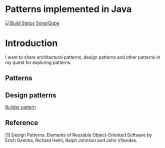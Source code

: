 # Patterns implemented in Java

[![Build Status](https://travis-ci.org/MrAsimov/patterns.svg?branch=master)](https://travis-ci.org/MrAsimov/patterns)
[SonarQube](https://sonarcloud.io/dashboard?id=com.design%3Apatterns)

# Introduction

I want to share architectural patterns, design patterns and other patterns in my quest for exploring patterns.

## Patterns

## Design patterns

[Builder pattern](./builder/README.md)

## Reference

[1] Design Patterns: Elements of Reusable Object-Oriented Software by Erich Gamma, Richard Helm, Ralph Johnson and John Vlissides.